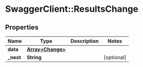 # SwaggerClient::ResultsChange

## Properties
Name | Type | Description | Notes
------------ | ------------- | ------------- | -------------
**data** | [**Array&lt;Change&gt;**](Change.md) |  | 
**_next** | **String** |  | [optional] 


